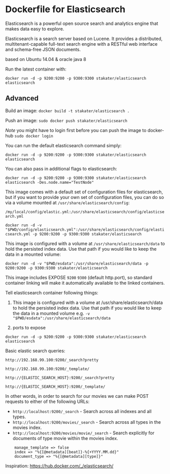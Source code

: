# Dockerfile for Elasticsearch
Elasticsearch is a powerful open source search and analytics engine that makes data easy to explore.

Elasticsearch is a search server based on Lucene. It provides a distributed, multitenant-capable full-text search engine with a RESTful web interface and schema-free JSON documents.

based on Ubuntu 14.04 & oracle java 8

Run the latest container with:

`docker run -d -p 9200:9200 -p 9300:9300 stakater/elasticsearch elasticsearch`

## Advanced

Build an image:
`docker build -t stakater/elasticsearch .`

Push an image:
`sudo docker push stakater/elasticsearch`

_Note_ you might have to login first before you can push the image to docker-hub `sudo docker login`

You can run the default elasticsearch command simply:

`docker run -d -p 9200:9200 -p 9300:9300 stakater/elasticsearch elasticsearch`

You can also pass in additional flags to elasticsearch:

`docker run -d -p 9200:9200 -p 9300:9300 stakater/elasticsearch elasticsearch -Des.node.name="TestNode"`

This image comes with a default set of configuration files for elasticsearch, but if you want to provide your own set of configuration files, you can do so via a volume mounted at `/usr/share/elasticsearch/config`:

`/my/local/config/elastic.yml:/usr/share/elasticsearch/config/elasticsearch.yml`

`docker run -d -v "$PWD/config/elasticsearch.yml":/usr/share/elasticsearch/config/elasticsearch.yml -p 9200:9200 -p 9300:9300 stakater/elasticsearch`

This image is configured with a volume at `/usr/share/elasticsearch/data` to hold the persisted index data. Use that path if you would like to keep the data in a mounted volume:

`docker run -d -v "$PWD/esdata":/usr/share/elasticsearch/data -p 9200:9200 -p 9300:9300 stakater/elasticsearch`

This image includes EXPOSE `9200` `9300` (default http.port), so standard container linking will make it automatically available to the linked containers.

Tell elasticsearch container following things:

1. This image is configured with a volume at /usr/share/elasticsearch/data to hold the persisted index data. Use that path if you would like to keep the data in a mounted volume
e.g. `-v "$PWD/esdata":/usr/share/elasticsearch/data`

2. ports to expose

`docker run -d -p 9200:9200 -p 9300:9300 stakater/elasticsearch elasticsearch`

Basic elastic search queries:

`http://192.168.99.100:9200/_search?pretty`

`http://192.168.99.100:9200/_template/`

`http://{ELASTIC_SEARCH_HOST}:9200/_search?pretty`

`http://{ELASTIC_SEARCH_HOST}:9200/_template/`

In other words, in order to search for our movies we can make POST requests to either of the following URLs:

* `http://localhost:9200/_search` - Search across all indexes and all types.
* `http://localhost:9200/movies/_search` - Search across all types in the movies index.
* `http://localhost:9200/movies/movie/_search` - Search explicitly for documents of type movie within the movies index.

```
	manage_template => false
	index => "%{[@metadata][beat]}-%{+YYYY.MM.dd}"
	document_type => "%{[@metadata][type]}"
```

Inspiration: https://hub.docker.com/_/elasticsearch/